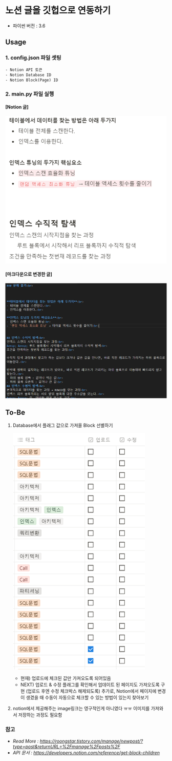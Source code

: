 # 노션 글을 깃헙으로 연동하기

* 파이썬 버전 : 3.6

## Usage
### 1. config.json 파일 셋팅
    - Notion API 토큰
    - Notion Database ID
    - Notion Block(Page) ID
    
### 2. main.py 파일 실행

#### [Notion 글]

![img_1.png](img_1.png)

#### [마크다운으로 변경한 글]
![img.png](img.png)



## To-Be
1. Database에서 플래그 값으로 가져올 Block 선별하기
   
   ![img_2.png](img_2.png)
   
    - 현재) 업로드에 체크된 값만 가져오도록 되어있음
    - NEXT) 업로드 & 수정 플래그를 확인해서 업데이트 된 페이지도 가져오도록 구현 (업로드 후엔 수정 체크박스 해제되도록)
            추가로, Notion에서 페이지에 변경이 생겼을 때 수동이 자동으로 체크할 수 있는 방법이 있는지 찾아보기
3. notion에서 제공해주는 image링크는 영구적인게 아니였다 ㅠㅠ
   이미지를 가져와서 저장하는 과정도 필요함
   
### 참고
* *Read More : https://roongstar.tistory.com/manage/newpost/?type=post&returnURL=%2Fmanage%2Fposts%2F*
* *API 문서 : https://developers.notion.com/reference/get-block-children*
